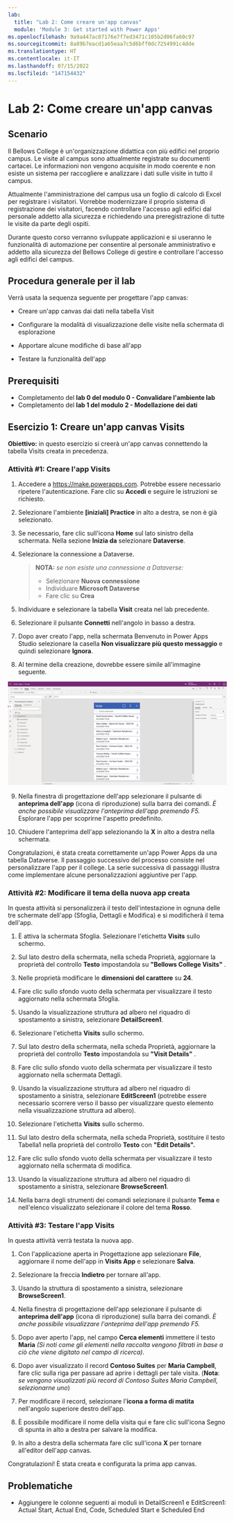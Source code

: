 ```yaml
---
lab:
  title: "Lab 2: Come creare un'app canvas"
  module: 'Module 3: Get started with Power Apps'
ms.openlocfilehash: 9a9a447ac07176e7f7ed3471c105b2d06fa60c97
ms.sourcegitcommit: 8a89b7eacd1a65eaa7c5d6bff0dc7254991c4dde
ms.translationtype: HT
ms.contentlocale: it-IT
ms.lasthandoff: 07/15/2022
ms.locfileid: "147154432"
---
```

# <a name="lab-2-how-to-build-a-canvas-app"></a>Lab 2: Come creare un'app canvas

## <a name="scenario"></a>Scenario

Il Bellows College è un'organizzazione didattica con più edifici nel proprio campus. Le visite al campus sono attualmente registrate su documenti cartacei. Le informazioni non vengono acquisite in modo coerente e non esiste un sistema per raccogliere e analizzare i dati sulle visite in tutto il campus.

Attualmente l'amministrazione del campus usa un foglio di calcolo di Excel per registrare i visitatori. Vorrebbe modernizzare il proprio sistema di registrazione dei visitatori, facendo controllare l'accesso agli edifici dal personale addetto alla sicurezza e richiedendo una preregistrazione di tutte le visite da parte degli ospiti.

Durante questo corso verranno sviluppate applicazioni e si useranno le funzionalità di automazione per consentire al personale amministrativo e addetto alla sicurezza del Bellows College di gestire e controllare l'accesso agli edifici del campus.

## <a name="high-level-lab-steps"></a>Procedura generale per il lab

Verrà usata la sequenza seguente per progettare l'app canvas:

- Creare un'app canvas dai dati nella tabella Visit

- Configurare la modalità di visualizzazione delle visite nella schermata di esplorazione

- Apportare alcune modifiche di base all'app

- Testare la funzionalità dell'app

## <a name="prerequisites"></a>Prerequisiti

- Completamento del **lab 0 del modulo 0 - Convalidare l'ambiente lab**
- Completamento del **lab 1 del modulo 2 - Modellazione dei dati**

## <a name="exercise-1-create-visits-canvas-app"></a>Esercizio 1: Creare un'app canvas Visits

**Obiettivo:** in questo esercizio si creerà un'app canvas connettendo la tabella Visits creata in precedenza.

### <a name="task-1-create-the-visits-app"></a>Attività \#1: Creare l'app Visits

1.  Accedere a <https://make.powerapps.com>. Potrebbe essere necessario ripetere l'autenticazione. Fare clic su **Accedi** e seguire le istruzioni se richiesto.

2.  Selezionare l'ambiente **[iniziali] Practice** in alto a destra, se non è già selezionato.

3.  Se necessario, fare clic sull'icona **Home** sul lato sinistro della schermata. Nella sezione **Inizia da** selezionare **Dataverse**.

4.  Selezionare la connessione a Dataverse.

    > **NOTA:** *se non esiste una connessione a Dataverse:*
    > - Selezionare **Nuova connessione**
    > - Individuare **Microsoft Dataverse**
    > - Fare clic su **Crea**

5.  Individuare e selezionare la tabella **Visit** creata nel lab precedente.

6.  Selezionare il pulsante **Connetti** nell'angolo in basso a destra.

7.  Dopo aver creato l'app, nella schermata Benvenuto in Power Apps Studio selezionare la casella **Non visualizzare più questo messaggio** e quindi selezionare **Ignora**.

8.  Al termine della creazione, dovrebbe essere simile all'immagine seguente.

![App canvas creata dai dati Visit.](media/2-canvas-app-from-data.png)

9. Nella finestra di progettazione dell'app selezionare il pulsante di **anteprima dell'app** (icona di riproduzione) sulla barra dei comandi. *È anche possibile visualizzare l'anteprima dell'app premendo F5.* Esplorare l'app per scoprirne l'aspetto predefinito.

10. Chiudere l'anteprima dell'app selezionando la **X** in alto a destra nella schermata.

Congratulazioni, è stata creata correttamente un'app Power Apps da una tabella Dataverse. Il passaggio successivo del processo consiste nel personalizzare l'app per il college. La serie successiva di passaggi illustra come implementare alcune personalizzazioni aggiuntive per l'app.

### <a name="task-2-modify-and-theme-the-newly-created-app"></a>Attività \#2: Modificare il tema della nuova app creata

In questa attività si personalizzerà il testo dell'intestazione in ognuna delle tre schermate dell'app (Sfoglia, Dettagli e Modifica) e si modificherà il tema dell'app.

1.  È attiva la schermata Sfoglia. Selezionare l'etichetta **Visits** sullo schermo.

1.  Sul lato destro della schermata, nella scheda Proprietà, aggiornare la proprietà del controllo **Testo** impostandola su **"Bellows College Visits"** .

1. Nelle proprietà modificare le **dimensioni del carattere** su **24**.

1.  Fare clic sullo sfondo vuoto della schermata per visualizzare il testo aggiornato nella schermata Sfoglia.

1.  Usando la visualizzazione struttura ad albero nel riquadro di spostamento a sinistra, selezionare **DetailScreen1**.

1.  Selezionare l'etichetta **Visits** sullo schermo.

1.  Sul lato destro della schermata, nella scheda Proprietà, aggiornare la proprietà del controllo **Testo** impostandola su **"Visit Details"** .

1.  Fare clic sullo sfondo vuoto della schermata per visualizzare il testo aggiornato nella schermata Dettagli.

1.  Usando la visualizzazione struttura ad albero nel riquadro di spostamento a sinistra, selezionare **EditScreen1** (potrebbe essere necessario scorrere verso il basso per visualizzare questo elemento nella visualizzazione struttura ad albero).

1.  Selezionare l'etichetta **Visits** sullo schermo.

1.  Sul lato destro della schermata, nella scheda Proprietà, sostituire il testo Tabella1 nella proprietà del controllo **Testo** con **"Edit Details".**

1.  Fare clic sullo sfondo vuoto della schermata per visualizzare il testo aggiornato nella schermata di modifica.

1. Usando la visualizzazione struttura ad albero nel riquadro di spostamento a sinistra, selezionare **BrowseScreen1**.

1. Nella barra degli strumenti dei comandi selezionare il pulsante **Tema** e nell'elenco visualizzato selezionare il colore del tema **Rosso**.

### <a name="task-3-test-your-visits-app"></a>Attività \#3: Testare l'app Visits

In questa attività verrà testata la nuova app.

1.  Con l'applicazione aperta in Progettazione app selezionare **File**, aggiornare il nome dell'app in **Visits App** e selezionare **Salva**.

2.  Selezionare la freccia **Indietro** per tornare all'app.

3.  Usando la struttura di spostamento a sinistra, selezionare **BrowseScreen1**.

4.  Nella finestra di progettazione dell'app selezionare il pulsante di **anteprima dell'app** (icona di riproduzione) sulla barra dei comandi. *È anche possibile visualizzare l'anteprima dell'app premendo F5.*

4.  Dopo aver aperto l'app, nel campo **Cerca elementi** immettere il testo **Maria**
     *(Si noti come gli elementi nella raccolta vengono filtrati in base a ciò che viene digitato nel campo di ricerca).*

5.  Dopo aver visualizzato il record **Contoso Suites** per **Maria Campbell**, fare clic sulla riga per passare ad aprire i dettagli per tale visita. (**Nota**: *se vengono visualizzati più record di Contoso Suites Maria Campbell, selezionarne uno*)

6.  Per modificare il record, selezionare l'**icona a forma di matita** nell'angolo superiore destro dell'app.

7.  È possibile modificare il nome della visita qui e fare clic sull'icona Segno di spunta in alto a destra per salvare la modifica.

8.  In alto a destra della schermata fare clic sull'icona **X** per tornare all'editor dell'app canvas.

Congratulazioni! È stata creata e configurata la prima app canvas.

## <a name="challenges"></a>Problematiche

- Aggiungere le colonne seguenti ai moduli in DetailScreen1 e EditScreen1: Actual Start, Actual End, Code, Scheduled Start e Scheduled End